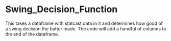 # Swing_Decision_Function
This takes a dataframe with statcast data in it and determines how good of a swing decision the batter made. The code will add a handful of columns to the end of the dataframe.
